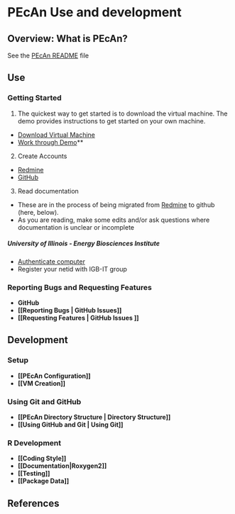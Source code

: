 # PEcAn Use and development

## Overview: What is PEcAn?

See the [PEcAn README](https://github.com/PecanProject/pecan/blob/master/README.md) file 


## Use

### Getting Started

1. The quickest way to get started is to download the virtual machine. The demo provides instructions to get started on your own machine. 
 * [Download Virtual Machine](http://isda.ncsa.illinois.edu/download/index.php?project=PEcAn&sort=category)
 * [Work through Demo](https://ebi-forecast.igb.illinois.edu/redmine/documents/27)**
2. Create Accounts
 * [Redmine](https://ebi-forecast.igb.illinois.edu/redmine/account/register)
 * [GitHub](https://github.com/signup/free)
3. Read documentation
 * These are in the process of being migrated from [Redmine](https://ebi-forecast.igb.illinois.edu/redmine/projects/pecan/wiki) to github (here, below).
 * As you are reading, make some edits and/or ask questions where documentation is unclear or incomplete

##### University of Illinois - Energy Biosciences Institute

* [Authenticate computer](http://help.igb.uiuc.edu/Computer_Network_Activation)
* Register your netid with IGB-IT group


### Reporting Bugs and Requesting Features

* **GitHub**
 * **[[Reporting Bugs | GitHub Issues]]**
 * **[[Requesting Features | GitHub Issues ]]**

## Development

### Setup

 * **[[PEcAn Configuration]]**
 * **[[VM Creation]]**

### Using Git and GitHub

* **[[PEcAn Directory Structure | Directory Structure]]**
* **[[Using GitHub and Git | Using Git]]**

### R Development

* **[[Coding Style]]**
* **[[Documentation|Roxygen2]]**
* **[[Testing]]**
* **[[Package Data]]**


## References